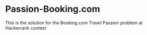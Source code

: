 # Passion-Booking.com
This is the solution for the Booking.com Travel Passion problem at Hackerrank contest
